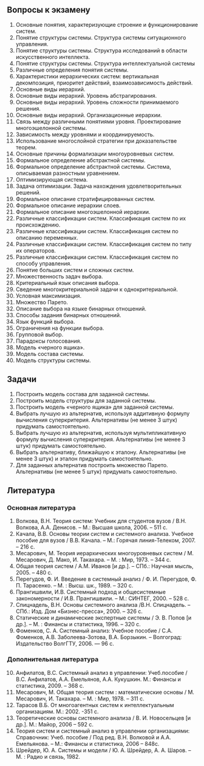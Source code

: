## Вопросы к экзамену

01.	Основные понятия, характеризующие строение и функционирование систем.
02.	Понятие структуры системы. Структура системы ситуационного управления.
03.	Понятие структуры системы. Структура исследований в области искусственного интеллекта.
04.	Понятие структуры системы. Структура интеллектуальной системы
05.	Различные определения понятия системы.
06.	Характеристики иерархических систем: вертикальная декомпозиция, приоритет действий, взаимозависимость действий.
07.	Основные виды иерархий.
08.	Основные виды иерархий. Уровень абстрагирования.
09.	Основные виды иерархий. Уровень сложности принимаемого решения.
10.	Основные виды иерархий. Организационные иерархии.
11.	Связь между различными понятиями уровня. Проектирование многоэшелонной системы.
12.	Зависимость между уровнями и координируемость.
13.	Использование многослойной стратегии при доказательстве теорем.
14.	Основные причины формализации многоуровневых систем.
15.	Формальное определение абстрактной системы.
16.	Формальное определение абстрактной системы. Система, описываемая разностным уравнением.
17.	Оптимизирующая система.
18.	Задача оптимизации. Задача нахождения удовлетворительных решений.
19.	Формальное описание стратифицированных систем.
20.	Формальное описание иерархии слоев.
21.	Формальное описание многоэшелонной иерархии.
22.	Различные классификации систем. Классификация систем по их происхождению.
23.	Различные классификации систем. Классификация систем по описанию переменных.
24.	Различные классификации систем. Классификация систем по типу их операторов.
25.	Различные классификации систем. Классификация систем по способу управления.
26.	Понятие больших систем и сложных систем.
27.	Множественность задач выбора.
28.	Критериальный язык описания выбора.
29.	Сведение многокритериальной задачи к однокритериальной.
30.	Условная максимизация.
31.	Множество Парето.
32.	Описание выбора на языке бинарных отношений.
33.	Способы задания бинарных отношений.
34.	Язык функций выбора.
35.	Ограничения на функции выбора.
36.	Групповой выбор.
37.	Парадоксы голосования.
38.	Модель «черного ящика».
39.	Модель состава системы.
40.	Модель структуры системы.

## Задачи

1.	Построить модель состава для заданной системы.
2.	Построить модель структуры для заданной системы.
3.	Построить модель «черного ящика» для заданной системы.
4.	Выбрать лучшую из альтернатив, используя аддитивную формулу вычисления суперкритерия. Альтернативы (не менее 3 штук) придумать самостоятельно.
5.	Выбрать лучшую из альтернатив, используя мультипликативную формулу вычисления суперкритерия. Альтернативы (не менее 3 штук) придумать самостоятельно.
6.	Выбрать альтернативу, ближайшую к эталону. Альтернативы (не менее 3 штук) и эталон придумать самостоятельно.
7.	Для заданных альтернатив построить множество Парето. Альтернативы (не менее 5 штук) придумать самостоятельно.


## Литература

### Основная литература

1.	Волкова, В.Н. Теория систем: Учебник для студентов вузов / В.Н. Волкова, А.А. Денисов. – М.: Высшая школа, 2006. – 511 с.
2. 	Качала, В.В. Основы теории систем и системного анализа. Учебное пособие для вузов / В.В. Качала. – М.: Горячая линия-Телеком, 2007. – 216 с.
3.	Месарович, М. Теория иерархических многоуровневых систем / М. Месарович, Д. Мако, И. Такахара. – М. : Мир, 1973. – 344 c.
4.	Общая теория систем / А.М. Иванов [и др.]. – СПб.: Научная мысль, 2005. – 480 с.
5.	Перегудов, Ф. И. Введение в системный анализ / Ф. И. Перегудов, Ф. П. Тарасенко. – М. : Высш. шк., 1989. – 320 с.
6.	Прангишвили, И.В. Системный подход и общесистемные закономерности / И.В. Прангишвили. – М.: СИНТЕГ, 2000. – 528 с.
7.	Спицнадель, В.Н. Основы системного анализа /В.Н. Спицнадель. – СПб.: Изд. Дом «Бизнес-пресса», 2000. – 326 с.
8.	Статические и динамические экспертные системы / Э. В. Попов [и др.]. – М. : Финансы и статистика, 1996. – 320 с.
9.	Фоменков, С. А. Системный анализ: Учебное пособие / С.А. Фоменков, А.В. Заболеева-Зотова, В.А. Борзыкин. – Волгоград: Издательство ВолгГТУ, 2006. ― 96 с.


### Дополнительная литература

10.	Анфилатов, В.С. Системный анализ в управлении: Учеб.пособие / В.С. Анфилатов, А.А. Емельянов, А.А. Кукушкин. М.: Финансы и статистика, 2009. – 368 с.
11.	Месарович, М. Общая теория систем : математические основы / М. Месарович, И. Такахара. – М. : Мир, 1978. – 311 с.
12.	Тарасов В.Б. От многоагентных систем к интеллектуальным организациям. М.: 2002. -351 с.
13.	Теоретические основы системного анализа / В. И. Новосельцев [и др.]. М.: Майор, 2006 – 592 с.
14.	Теория систем и системный анализ в управлении организациями: Справочник: Учеб. пособие / Под ред. В.Н. Волковой и А.А. Емельянова. – М.: Финансы и статистика, 2006 – 848c.
15.	Шрейдер, Ю. А. Системы и модели / Ю. А. Шрейдер, А. А. Шаров. – М. : Радио и связь, 1982.
